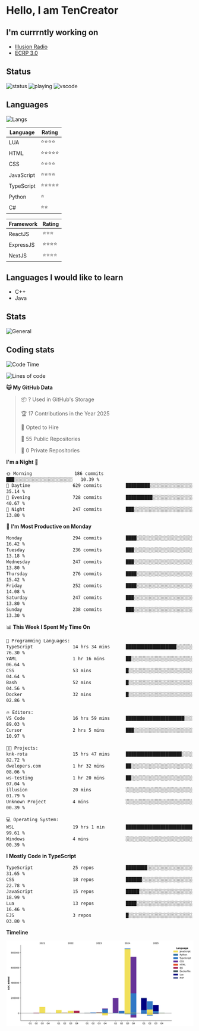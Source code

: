 # Hello, I am TenCreator

## I'm currrntly working on
- [Illusion Radio](https://illusionradio.co.uk/)
- [ECRP 3.0](http://github.com/Emerald-Coast-Roleplay/)

## Status
![status](https://api.statusbadges.me/badge/status/518334475038359555?simple=true&style=for-the-badge)
![playing](https://api.statusbadges.me/badge/playing/518334475038359555?style=for-the-badge)
![vscode](https://api.statusbadges.me/badge/vscode/518334475038359555?style=for-the-badge)

## Languages
![Langs](https://github-readme-stats.vercel.app/api/top-langs/?username=tencreator&layout=compact&theme=radical)


|Language|Rating|
|--------|------|
|LUA|⭐️⭐️⭐️⭐️|
|HTML|⭐️⭐️⭐️⭐️⭐️|
|CSS|⭐️⭐️⭐️⭐️|
|JavaScript|⭐️⭐️⭐️⭐️|
|TypeScript|⭐️⭐️⭐️⭐️⭐️|
|Python|⭐️|
|C#|⭐️⭐️ |

|Framework|Rating|
|--------|------|
|ReactJS|⭐️⭐️⭐|
|ExpressJS|⭐️⭐️⭐️⭐️|
|NextJS|⭐️⭐️⭐⭐️|

## Languages I would like to learn
- C++
- Java

## Stats
![General](https://github-readme-stats.vercel.app/api?username=tencreator&show_icons=true&theme=radical)

## Coding stats

<!--START_SECTION:waka-->
![Code Time](http://img.shields.io/badge/Code%20Time-380%20hrs%209%20mins-blue)

![Lines of code](https://img.shields.io/badge/From%20Hello%20World%20I%27ve%20Written-1.9%20million%20lines%20of%20code-blue)

**🐱 My GitHub Data** 

> 📦 ? Used in GitHub's Storage 
 > 
> 🏆 17 Contributions in the Year 2025
 > 
> 💼 Opted to Hire
 > 
> 📜 55 Public Repositories 
 > 
> 🔑 0 Private Repositories 
 > 
**I'm a Night 🦉** 

```text
🌞 Morning                186 commits         ███░░░░░░░░░░░░░░░░░░░░░░   10.39 % 
🌆 Daytime                629 commits         █████████░░░░░░░░░░░░░░░░   35.14 % 
🌃 Evening                728 commits         ██████████░░░░░░░░░░░░░░░   40.67 % 
🌙 Night                  247 commits         ███░░░░░░░░░░░░░░░░░░░░░░   13.80 % 
```
📅 **I'm Most Productive on Monday** 

```text
Monday                   294 commits         ████░░░░░░░░░░░░░░░░░░░░░   16.42 % 
Tuesday                  236 commits         ███░░░░░░░░░░░░░░░░░░░░░░   13.18 % 
Wednesday                247 commits         ███░░░░░░░░░░░░░░░░░░░░░░   13.80 % 
Thursday                 276 commits         ████░░░░░░░░░░░░░░░░░░░░░   15.42 % 
Friday                   252 commits         ████░░░░░░░░░░░░░░░░░░░░░   14.08 % 
Saturday                 247 commits         ███░░░░░░░░░░░░░░░░░░░░░░   13.80 % 
Sunday                   238 commits         ███░░░░░░░░░░░░░░░░░░░░░░   13.30 % 
```


📊 **This Week I Spent My Time On** 

```text
💬 Programming Languages: 
TypeScript               14 hrs 34 mins      ███████████████████░░░░░░   76.30 % 
YAML                     1 hr 16 mins        ██░░░░░░░░░░░░░░░░░░░░░░░   06.64 % 
CSS                      53 mins             █░░░░░░░░░░░░░░░░░░░░░░░░   04.64 % 
Bash                     52 mins             █░░░░░░░░░░░░░░░░░░░░░░░░   04.56 % 
Docker                   32 mins             █░░░░░░░░░░░░░░░░░░░░░░░░   02.86 % 

🔥 Editors: 
VS Code                  16 hrs 59 mins      ██████████████████████░░░   89.03 % 
Cursor                   2 hrs 5 mins        ███░░░░░░░░░░░░░░░░░░░░░░   10.97 % 

🐱‍💻 Projects: 
knk-rota                 15 hrs 47 mins      █████████████████████░░░░   82.72 % 
dwelopers.com            1 hr 32 mins        ██░░░░░░░░░░░░░░░░░░░░░░░   08.06 % 
ws-testing               1 hr 20 mins        ██░░░░░░░░░░░░░░░░░░░░░░░   07.04 % 
illusion                 20 mins             ░░░░░░░░░░░░░░░░░░░░░░░░░   01.79 % 
Unknown Project          4 mins              ░░░░░░░░░░░░░░░░░░░░░░░░░   00.39 % 

💻 Operating System: 
WSL                      19 hrs 1 min        █████████████████████████   99.61 % 
Windows                  4 mins              ░░░░░░░░░░░░░░░░░░░░░░░░░   00.39 % 
```

**I Mostly Code in TypeScript** 

```text
TypeScript               25 repos            ████████░░░░░░░░░░░░░░░░░   31.65 % 
CSS                      18 repos            ██████░░░░░░░░░░░░░░░░░░░   22.78 % 
JavaScript               15 repos            █████░░░░░░░░░░░░░░░░░░░░   18.99 % 
Lua                      13 repos            ████░░░░░░░░░░░░░░░░░░░░░   16.46 % 
EJS                      3 repos             █░░░░░░░░░░░░░░░░░░░░░░░░   03.80 % 
```



**Timeline**

![Lines of Code chart](https://raw.githubusercontent.com/tencreator/tencreator/main/assets/bar_graph.png)


<!--END_SECTION:waka-->
